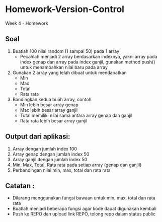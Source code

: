 # Homework-Version-Control
Week 4 - Homework 
## Soal
1. Buatlah 100 nilai random (1 sampai 50) pada 1 array
    - Pecahlah menjadi 2 array berdasarkan indexnya, yakni array pada index genap dan array pada index ganjil, gunakan method push() untuk menambahkan nilai baru pada array
2. Gunakan 2 array yang telah dibuat untuk mendapatkan
    - Min
    - Max
    - Total
    - Rata rata
3. Bandingkan kedua buah array, contoh
    - Min lebih besar array genap
    - Max lebih besar array ganjil
    - Total memiliki nilai sama antara array genap dan ganjil
    - Rata rata lebih besar array ganjil

## Output dari aplikasi:
1. Array dengan jumlah index 100
2. Array genap dengan jumlah index 50
3. Array ganjil dengan jumlah index 50
4. Min, Max, Total, Rata rata pada setiap array (genap dan ganjil)
5. Perbandingan nilai min, max, total dan rata rata

## Catatan :
- Dilarang menggunakan fungsi bawaan untuk min, max, total dan rata rata
- Buatlah menjadi beberapa fungsi agar kode dapat digunakan kembali
- Push ke REPO dan upload link REPO, tolong repo dalam status public

